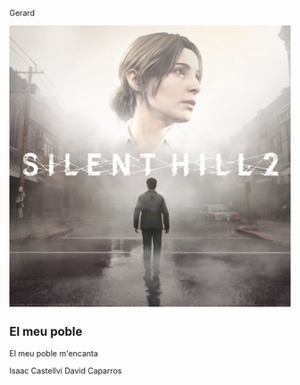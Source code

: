Gerard

![Imatge de Silent Hill](./img.jpg)

## El meu poble
El meu poble m'encanta

Isaac Castellvi
David Caparros
